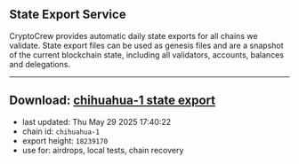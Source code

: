 ## State Export Service
CryptoCrew provides automatic daily state exports for all chains we validate. State export files can be used as genesis files and are a snapshot of the current blockchain state, including all validators, accounts, balances and delegations.

---
**Download: [chihuahua-1 state export](https://dl-eu2.ccvalidators.com/SERVICE/chihuahua/chihuahua-1_export_18239170.json)**
---

- last updated: Thu May 29 2025 17:40:22
- chain id: `chihuahua-1`
- export height: `18239170`
- use for: airdrops, local tests, chain recovery
